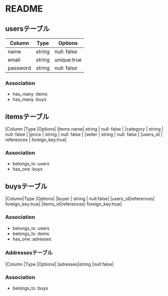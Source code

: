 
# README
## usersテーブル
| Column   | Type   | Options     |
| -------- | ------ | ----------- |
| name     | string | null: false |
| email    | string | unique:true |
| password | string | null: false |


### Association
- has_many :items
- has_many :buys



## itemsテーブル

|Column    |Type    |Options|
|items name| string | null: false |
|category  | string | null: false |
|price     | string | null: false |
|seller    | string | null: false |
|users_id  | references | foreign_key:true|


### Association
- belongs_to :users
- has_one    :buys

## buysテーブル

|Column|Type        |Options|
|buyer | string     | null:false|
|users_id|references| foreign_key:true|
|items_id|references| foreign_key:true|

### Association
- belongs_to  :users
- belongs_to  :items
- has_one     :adresses



### Addressesテーブル
|Column  |Type   |Options|
|adresses|string |null:false|



### Association
- belongs_to  :buys
